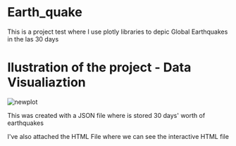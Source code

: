 # Earth_quake
This is a project test where I use plotly libraries to depic Global Earthquakes in the las 30 days

# Ilustration of the project - Data Visualiaztion

![newplot](https://user-images.githubusercontent.com/118706576/208999218-e3e81ad7-66f7-4cd3-bb9d-a57a77703ca8.png)

This was created with a JSON file where is stored 30 days' worth of earthquakes

I've also attached the HTML File where we can see the interactive HTML file
